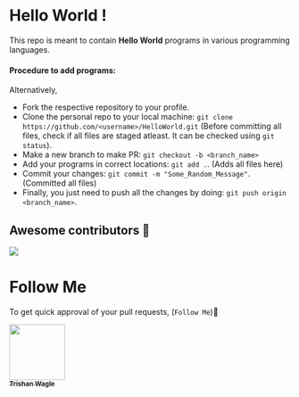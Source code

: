 # Hello World !

This repo is meant to contain <b>Hello World</b> programs in various programming languages.

#### Procedure to add programs:

Alternatively,
- Fork the respective repository to your profile.
- Clone the personal repo to your local machine: `git clone https://github.com/<username>/HelloWorld.git`
(Before committing all files, check if all files are staged atleast. It can be checked using `git status`).
- Make a new branch to make PR: `git checkout -b <branch_name>`
- Add your programs in correct locations: `git add .`. (Adds all files here)
- Commit your changes: `git commit -m "Some_Random_Message"`. (Committed all files)
- Finally, you just need to push all the changes by doing: `git push origin <branch_name>`. 

## Awesome contributors :star_struck:
<a href="https://github.com/trishan9/HelloWorld/graphs/contributors">
  <img src="https://contributors-img.web.app/image?repo=trishan9/HelloWorld" />
</a>


# Follow Me
To get quick approval of your pull requests, (`Follow Me`)🚀
<tr>
  <td align="center">
    <a href="https://github.com/trishan9">
      <kbd>
      <img src="https://avatars.githubusercontent.com/u/114591777?v=4" width="100px;" alt=""/>
      </kbd>
      <br />
      <sub>
        <b>Trishan Wagle</b>
      </sub>
    </a>
    <br />
  </td>
</tr>

